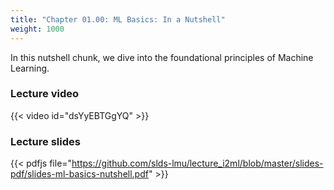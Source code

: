 ```yaml
---
title: "Chapter 01.00: ML Basics: In a Nutshell"
weight: 1000
---
```

In this nutshell chunk, we dive into the foundational principles of Machine Learning.

<!--more-->

### Lecture video

{{< video id="dsYyEBTGgYQ" >}}

### Lecture slides

{{< pdfjs file="https://github.com/slds-lmu/lecture_i2ml/blob/master/slides-pdf/slides-ml-basics-nutshell.pdf" >}}
